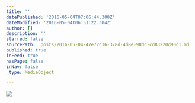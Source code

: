 ```yaml
---
title: ''
datePublished: '2016-05-04T07:06:44.300Z'
dateModified: '2016-05-04T06:51:22.304Z'
author: []
description: ''
starred: false
sourcePath: _posts/2016-05-04-47e72c36-378d-4d8e-98dc-cd83220d90c1.md
published: true
inFeed: true
hasPage: false
inNav: false
_type: MediaObject

---
```

![](https://the-grid-user-content.s3-us-west-2.amazonaws.com/2b5e57d6-3154-4fba-9ab0-e5b35dff8ad6.jpg)